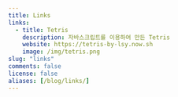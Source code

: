 ```yaml
---
title: Links
links:
  - title: Tetris 
    description: 자바스크립트를 이용하여 만든 Tetris
    website: https://tetris-by-lsy.now.sh
    image: /img/tetris.png
slug: "links"
comments: false
license: false
aliases: [/blog/links/]
---
```

